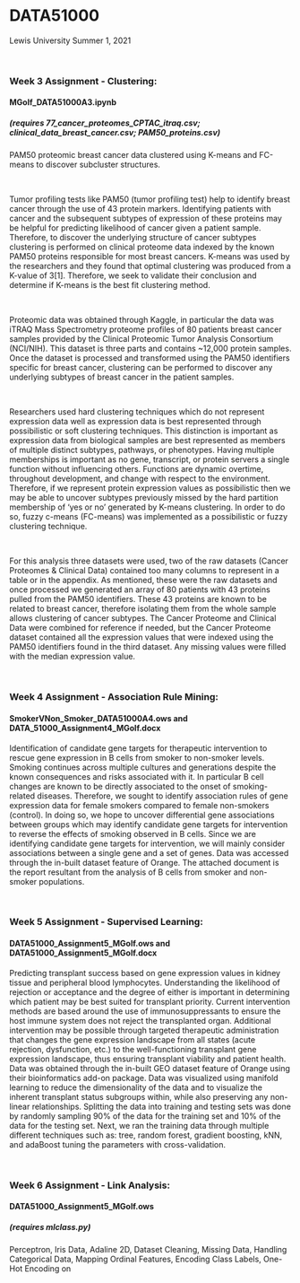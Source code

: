 # DATA51000
Lewis University Summer 1, 2021

<br />

### Week 3 Assignment - Clustering: 
#### MGolf_DATA51000A3.ipynb 
##### (requires 77_cancer_proteomes_CPTAC_itraq.csv; clinical_data_breast_cancer.csv; PAM50_proteins.csv)
PAM50 proteomic breast cancer data clustered using K-means and FC-means to discover subcluster structures.

<br />

Tumor profiling tests like PAM50 (tumor profiling test) help to identify breast cancer through the use of 43 protein markers. Identifying patients with cancer and the subsequent subtypes of expression of these proteins may be helpful for predicting likelihood of cancer given a patient sample. Therefore, to discover the underlying structure of cancer subtypes clustering is performed on clinical proteome data indexed by the known PAM50 proteins responsible for most breast cancers. K-means was used by the researchers and they found that optimal clustering was produced from a K-value of 3[1]. Therefore, we seek to validate their conclusion and determine if K-means is the best fit clustering method.

<br />

Proteomic data was obtained through Kaggle, in particular the data was iTRAQ Mass Spectrometry proteome profiles of 80 patients breast cancer samples provided by the Clinical Proteomic Tumor Analysis Consortium (NCI/NIH). This dataset is three parts and contains ~12,000 protein samples. Once the dataset is processed and transformed using the PAM50 identifiers specific for breast cancer, clustering can be performed to discover any underlying subtypes of breast cancer in the patient samples.

<br />

Researchers used hard clustering techniques which do not represent expression data well as expression data is best represented through possibilistic or soft clustering techniques. This distinction is important as expression data from biological samples are best represented as members of multiple distinct subtypes, pathways, or phenotypes. Having multiple memberships is important as no gene, transcript, or protein servers a single function without influencing others. Functions are dynamic overtime, throughout development, and change with respect to the environment. Therefore, if we represent protein expression values as possibilistic then we may be able to uncover subtypes previously missed by the hard partition membership of ‘yes or no’ generated by K-means clustering. In order to do so, fuzzy c-means (FC-means) was implemented as a possibilistic or fuzzy clustering technique.

<br />

For this analysis three datasets were used, two of the raw datasets (Cancer Proteomes & Clinical Data) contained too many columns to represent in a table or in the appendix. As mentioned, these were the raw datasets and once processed we generated an array of 80 patients with 43 proteins pulled from the PAM50 identifiers. These 43 proteins are known to be related to breast cancer, therefore isolating them from the whole sample allows clustering of cancer subtypes. The Cancer Proteome and Clinical Data were combined for reference if needed, but the Cancer Proteome dataset contained all the expression values that were indexed using the PAM50 identifiers found in the third dataset. Any missing values were filled with the median expression value.

<br />

### Week 4 Assignment - Association Rule Mining: 
#### SmokerVNon_Smoker_DATA51000A4.ows and DATA_51000_Assignment4_MGolf.docx
Identification of candidate gene targets for therapeutic intervention to rescue gene expression in B cells from smoker to non-smoker levels. Smoking continues across multiple cultures and generations despite the known consequences and risks associated with it. In particular B cell changes are known to be directly associated to the onset of smoking-related diseases. Therefore, we sought to identify association rules of gene expression data for female smokers compared to female non-smokers (control). In doing so, we hope to uncover differential gene associations between groups which may identify candidate gene targets for intervention to reverse the effects of smoking observed in B cells. Since we are identifying candidate gene targets for intervention, we will mainly consider associations between a single gene and a set of genes. Data was accessed through the in-built dataset feature of Orange. The attached document is the report resultant from the analysis of B cells from smoker and non-smoker populations.

<br />

### Week 5 Assignment - Supervised Learning: 
#### DATA51000_Assignment5_MGolf.ows and DATA51000_Assignment5_MGolf.docx
Predicting transplant success based on gene expression values in kidney tissue and peripheral blood lymphocytes. Understanding the likelihood of rejection or acceptance and the degree of either is important in determining which patient may be best suited for transplant priority. Current intervention methods are based around the use of immunosuppressants to ensure the host immune system does not reject the transplanted organ. Additional intervention may be possible through targeted therapeutic administration that changes the gene expression landscape from all states (acute rejection, dysfunction, etc.) to the well-functioning transplant gene expression landscape, thus ensuring transplant viability and patient health. Data was obtained through the in-built GEO dataset feature of Orange using their bioinformatics add-on package. Data was visualized using manifold learning to reduce the dimensionality of the data and to visualize the inherent transplant status subgroups within, while also preserving any non-linear relationships. Splitting the data into training and testing sets was done by randomly sampling 90% of the data for the training set and 10% of the data for the testing set. Next, we ran the training data through multiple different techniques such as: tree, random forest, gradient boosting, kNN, and adaBoost tuning the parameters with cross-validation.


<br />

### Week 6 Assignment - Link Analysis: 
#### DATA51000_Assignment5_MGolf.ows
##### (requires mlclass.py)
Perceptron, Iris Data, Adaline 2D, Dataset Cleaning, Missing Data, Handling Categorical Data, Mapping Ordinal Features, Encoding Class Labels, One-Hot Encoding on

